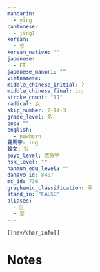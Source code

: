 ```yaml
---
mandarin:
  - yīng
cantonese:
  - jing1
korean:
  - 영
korean_native: ""
japanese:
  - EI
japanese_nanori: ""
vietnamese:
middle_chinese_initial: ʔ
middle_chinese_final: iᴇŋ
stroke_count: "17"
radical: 女
skip_number: 2-14-3
grade_level: 名
pos: ""
english:
  - newborn
羅馬字: ing
韓文: 잉
joyo_level: 表外字
hsk_level: ""
hanmun_edu_level: ""
danayo_id: 8407
mc_id: 736
graphemic_classification: 賏
stand_in: "FALSE"
aliases:
  - 𰋷
  - 婴
---
```

```meta-bind-embed
[[nav/char_info]]
```

# Notes
